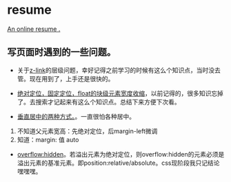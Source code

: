 # resume

[An online resume .](https://wuhanjun.github.io/resume/dir/index.html)

## 写页面时遇到的一些问题。

- 关于[z-link](https://webdesign.tutsplus.com/zh-hans/articles/what-you-may-not-know-about-the-z-index-property--webdesign-16892)的层级问题，幸好记得之前学习的时候有这么个知识点，当时没去管。现在用到了，上手还是很快的。

- [绝对定位，固定定位，float的块级元素宽度收缩](https://www.lyblog.net/detail/286.html)，以前记得的，很多知识忘掉了。去搜索才记起来有这么个知识点。总结下来方便下次看。

- [垂直居中的两种方式。](http://www.cnblogs.com/snandy/archive/2012/11/13/2768404.html)。一直很怕各种居中。

1. 不知道父元素宽高：先绝对定位，后margin-left微调
2. 知道：margin: 值 auto

- [overflow:hidden](http://www.cnblogs.com/propheterLiu/p/5879062.html)。若溢出元素为绝对定位，则overflow:hidden的元素必须是溢出元素的基准元素。即position:relative/absolute。css现阶段我只记结论嘿嘿嘿。
